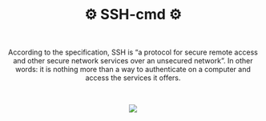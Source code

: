 <br>
  <h1 align="center">⚙️ SSH-cmd ⚙️</h1>
<br>

<p align="center">
  According to the specification, SSH is “a protocol for secure remote access and other secure network services over an unsecured network”. In other words: it is nothing   more than a way to authenticate on a computer and access the services it offers.
</p>

<br>

<p align="center">
  <img src="https://user-images.githubusercontent.com/59760485/196515015-7b88cdc1-6655-4150-8e84-78d3d0d58247.jpg">
</p>
